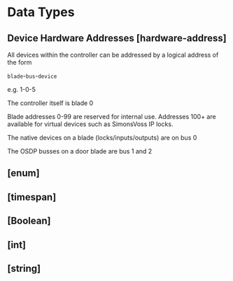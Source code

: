 # Data Types

## Device Hardware Addresses [hardware-address]

All devices within the controller can be addressed by a logical address of the
form

`blade`-`bus`-`device`

e.g. 1-0-5

The controller itself is blade 0

Blade addresses 0-99 are reserved for internal use. Addresses 100+ are available
for virtual devices such as SimonsVoss IP locks.

The native devices on a blade (locks/inputs/outputs) are on bus 0

The OSDP busses on a door blade are bus 1 and 2

## [enum]
## [timespan]
## [Boolean]
## [int]
## [string]